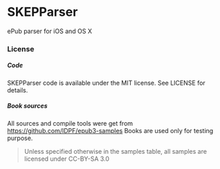 # SKEPParser
ePub parser for iOS and OS X 

### License
##### Code
SKEPParser code is available under the MIT license. See LICENSE for details.

##### Book sources
All sources and compile tools were get from https://github.com/IDPF/epub3-samples 
Books are used only for testing purpose. 
> Unless specified otherwise in the samples table, all samples are licensed under CC-BY-SA 3.0

